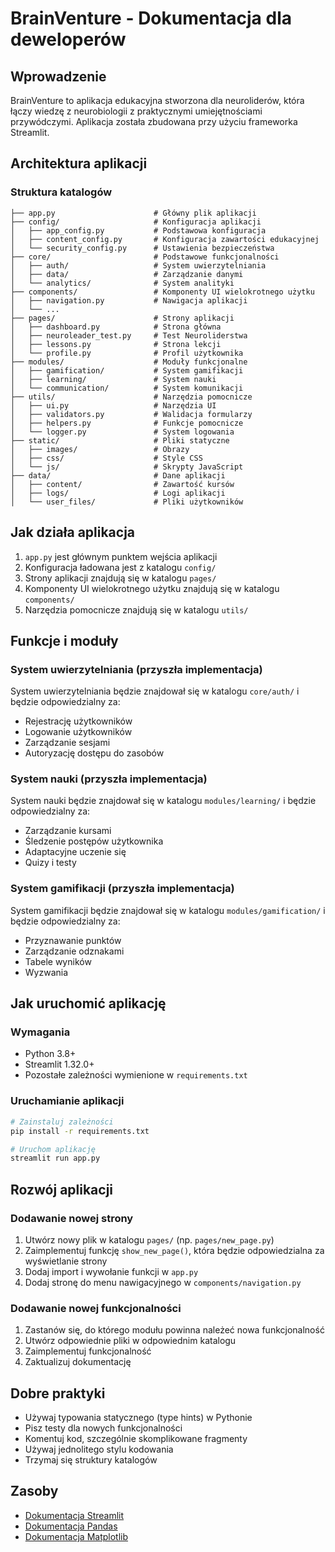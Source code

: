 # BrainVenture - Dokumentacja dla deweloperów

## Wprowadzenie

BrainVenture to aplikacja edukacyjna stworzona dla neuroliderów, która łączy wiedzę z neurobiologii z praktycznymi umiejętnościami przywódczymi. Aplikacja została zbudowana przy użyciu frameworka Streamlit.

## Architektura aplikacji

### Struktura katalogów

```
├── app.py                      # Główny plik aplikacji
├── config/                     # Konfiguracja aplikacji
│   ├── app_config.py           # Podstawowa konfiguracja
│   ├── content_config.py       # Konfiguracja zawartości edukacyjnej
│   └── security_config.py      # Ustawienia bezpieczeństwa
├── core/                       # Podstawowe funkcjonalności
│   ├── auth/                   # System uwierzytelniania
│   ├── data/                   # Zarządzanie danymi
│   └── analytics/              # System analityki
├── components/                 # Komponenty UI wielokrotnego użytku
│   ├── navigation.py           # Nawigacja aplikacji
│   └── ...
├── pages/                      # Strony aplikacji
│   ├── dashboard.py            # Strona główna
│   ├── neuroleader_test.py     # Test Neuroliderstwa
│   ├── lessons.py              # Strona lekcji
│   └── profile.py              # Profil użytkownika
├── modules/                    # Moduły funkcjonalne
│   ├── gamification/           # System gamifikacji
│   ├── learning/               # System nauki
│   └── communication/          # System komunikacji
├── utils/                      # Narzędzia pomocnicze
│   ├── ui.py                   # Narzędzia UI
│   ├── validators.py           # Walidacja formularzy
│   ├── helpers.py              # Funkcje pomocnicze
│   └── logger.py               # System logowania
├── static/                     # Pliki statyczne
│   ├── images/                 # Obrazy
│   ├── css/                    # Style CSS
│   └── js/                     # Skrypty JavaScript
├── data/                       # Dane aplikacji
│   ├── content/                # Zawartość kursów
│   ├── logs/                   # Logi aplikacji
│   └── user_files/             # Pliki użytkowników
```

## Jak działa aplikacja

1. `app.py` jest głównym punktem wejścia aplikacji
2. Konfiguracja ładowana jest z katalogu `config/`
3. Strony aplikacji znajdują się w katalogu `pages/`
4. Komponenty UI wielokrotnego użytku znajdują się w katalogu `components/`
5. Narzędzia pomocnicze znajdują się w katalogu `utils/`

## Funkcje i moduły

### System uwierzytelniania (przyszła implementacja)

System uwierzytelniania będzie znajdował się w katalogu `core/auth/` i będzie odpowiedzialny za:
- Rejestrację użytkowników
- Logowanie użytkowników
- Zarządzanie sesjami
- Autoryzację dostępu do zasobów

### System nauki (przyszła implementacja)

System nauki będzie znajdował się w katalogu `modules/learning/` i będzie odpowiedzialny za:
- Zarządzanie kursami
- Śledzenie postępów użytkownika
- Adaptacyjne uczenie się
- Quizy i testy

### System gamifikacji (przyszła implementacja)

System gamifikacji będzie znajdował się w katalogu `modules/gamification/` i będzie odpowiedzialny za:
- Przyznawanie punktów
- Zarządzanie odznakami
- Tabele wyników
- Wyzwania

## Jak uruchomić aplikację

### Wymagania

- Python 3.8+
- Streamlit 1.32.0+
- Pozostałe zależności wymienione w `requirements.txt`

### Uruchamianie aplikacji

```bash
# Zainstaluj zależności
pip install -r requirements.txt

# Uruchom aplikację
streamlit run app.py
```

## Rozwój aplikacji

### Dodawanie nowej strony

1. Utwórz nowy plik w katalogu `pages/` (np. `pages/new_page.py`)
2. Zaimplementuj funkcję `show_new_page()`, która będzie odpowiedzialna za wyświetlanie strony
3. Dodaj import i wywołanie funkcji w `app.py`
4. Dodaj stronę do menu nawigacyjnego w `components/navigation.py`

### Dodawanie nowej funkcjonalności

1. Zastanów się, do którego modułu powinna należeć nowa funkcjonalność
2. Utwórz odpowiednie pliki w odpowiednim katalogu
3. Zaimplementuj funkcjonalność
4. Zaktualizuj dokumentację

## Dobre praktyki

- Używaj typowania statycznego (type hints) w Pythonie
- Pisz testy dla nowych funkcjonalności
- Komentuj kod, szczególnie skomplikowane fragmenty
- Używaj jednolitego stylu kodowania
- Trzymaj się struktury katalogów

## Zasoby

- [Dokumentacja Streamlit](https://docs.streamlit.io/)
- [Dokumentacja Pandas](https://pandas.pydata.org/docs/)
- [Dokumentacja Matplotlib](https://matplotlib.org/stable/contents.html)
